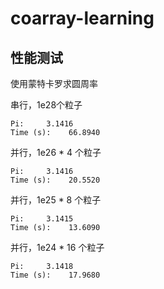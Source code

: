 # coarray-learning


## 性能测试

使用蒙特卡罗求圆周率

串行，1e28个粒子

    Pi:     3.1416
    Time (s):    66.8940

并行，1e26 * 4 个粒子

    Pi:     3.1416
    Time (s):    20.5520


并行，1e25 * 8 个粒子

    Pi:     3.1415
    Time (s):    13.6090


并行，1e24 * 16 个粒子

    Pi:     3.1418
    Time (s):    17.9680
